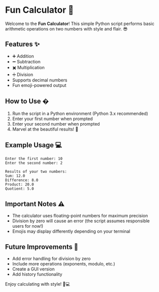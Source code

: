 # Fun Calculator 🎉

Welcome to the **Fun Calculator**! This simple Python script performs basic arithmetic operations on two numbers with style and flair. 😎

## Features ✨

- ➕ Addition
- ➖ Subtraction
- ✖️ Multiplication
- ➗ Division
- Supports decimal numbers
- Fun emoji-powered output

## How to Use �

1. Run the script in a Python environment (Python 3.x recommended)
2. Enter your first number when prompted
3. Enter your second number when prompted
4. Marvel at the beautiful results! 🎉

## Example Usage 💻

```
Enter the first number: 10
Enter the second number: 2

Results of your two numbers:
Sum: 12.0
Difference: 8.0
Product: 20.0
Quotient: 5.0
```

## Important Notes ⚠️

- The calculator uses floating-point numbers for maximum precision
- Division by zero will cause an error (the script assumes responsible users for now!)
- Emojis may display differently depending on your terminal

## Future Improvements 🚀

- Add error handling for division by zero
- Include more operations (exponents, modulo, etc.)
- Create a GUI version
- Add history functionality

Enjoy calculating with style! 🥳💻
